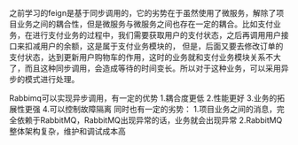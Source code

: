 之前学习的feign是基于同步调用的，它的劣势在于虽然使用了微服务，解除了项目业务之间的耦合性，但是微服务与微服务之间也存在一定的耦合。比如支付业务，在进行支付业务的过程中，我们需要获取用户的支付状态，之后再调用用户接口来扣减用户的余额，这是属于支付业务模块的，
但是，后面又要去修改订单的支付状态，达到更新用户购物车的作用，这时的业务就和支付业务模块关系不大了，而且这种同步调用，会造成等待的时间变长。所以对于这种业务，可以采用异步的模式进行处理。

Rabbimq可以实现异步调用，有一定的优势
1.耦合度更低
2.性能更好
3.业务的拓展性更强
4.可以控制故障隔离
同时也有一定的劣势：
1.项目业务之间的消息，完全依赖于RabbitMQ，RabbitMQ出现异常的话，业务就会出现异常
2.RabbitMQ整体架构复杂，维护和调试成本高


